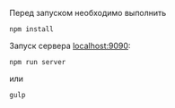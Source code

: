 Перед запуском необходимо выполнить

`npm install`

Запуск сервера [localhost:9090](http://localhost:9090 "localhost:9090"):

`npm run server`

или

`gulp`